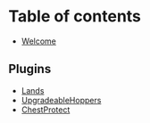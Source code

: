 # Table of contents
* [Welcome](README.md)

## Plugins
* [Lands](https://wiki.incredibleplugins.com/lands)
* [UpgradeableHoppers](https://wiki.incredibleplugins.com/upgradeablehoppers)
* [ChestProtect](https://wiki.incredibleplugins.com/chestprotect)